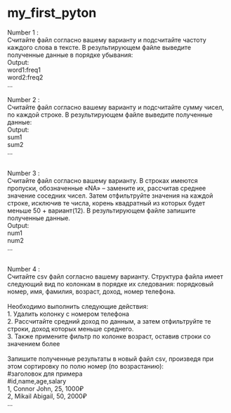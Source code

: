 # my_first_pyton

Number 1 :<br/>
    Считайте файл согласно вашему варианту и подсчитайте частоту каждого слова в тексте. В результирующем файле выведите полученные данные в порядке убывания:<br/>
    Output:<br/>
        word1:freq1<br/>
        word2:freq2<br/>
        ...<br/><br/>
Number 2 :<br/>
    Считайте файл согласно вашему варианту и подсчитайте сумму чисел, по каждой строке. В результирующем файле выведите полученные данные:<br/>
    Output:<br/>
        sum1<br/>
        sum2<br/>
        ...<br/><br/>

Number 3 :<br/>
    Считайте файл согласно вашему варианту. В строках имеются пропуски, обозначенные «NA» – замените их, рассчитав среднее значение соседних чисел. Затем отфильтруйте значения на каждой строке, исключив те числа, корень квадратный из которых будет меньше 50 + вариант(12). В результирующем файле запишите полученные данные.<br/>
    Output:<br/>
        num1<br/>
        num2<br/>
        ...<br/><br/>

Number 4 :<br/>
    Считайте csv файл согласно вашему варианту. Структура файла имеет следующий вид по колонкам в порядке их следования: порядковый номер, имя, фамилия, возраст, доход, номер телефона.<br/><br/>
    Необходимо выполнить следующие действия:<br/>
    1. Удалить колонку с номером телефона<br/>
    2. Рассчитайте средний доход по данным, а затем отфильтруйте те строки, доход которых меньше среднего.<br/>
    3. Также примените фильтр по колонке возраст, оставив строки со значением более<br/><br/>
    Запишите полученные результаты в новый файл csv, произведя при этом сортировку по полю номер (по возрастанию):<br/>
    #заголовок для примера<br/>
    #id,name,age,salary<br/>
    1, Connor John, 25, 1000₽<br/>
    2, Mikail Abigail, 50, 2000₽<br/>
    ...<br/><br/>

